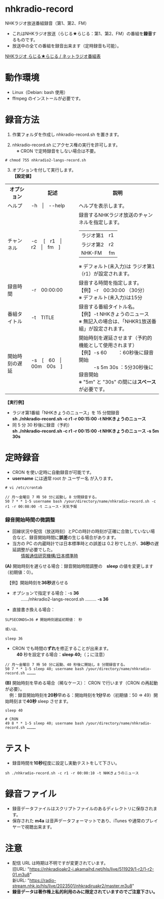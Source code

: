 # nhkradio-record
NHKラジオ放送番組録音（第1、第2、FM）

- これはNHKラジオ放送（らじる★らじる：第1、第2、FM）の番組を**録音**するものです。
- 放送中の全ての番組を録音出来ます（定時録音も可能）。

[NHKラジオ らじる★らじる / ネットラジオ番組表](https://www.nhk.or.jp/radio/hensei/)  

# 動作環境  
- Linux（Debian: bash 使用）
- ffmpeg のインストールが必要です。

# 録音方法  
1. 作業フォルダを作成し nhkradio-record.sh を置きます。  

2. nhkradio-record.sh にアクセス権の実行を許可します。  
 　※ CRON で定時録音をしない場合は不要。
 ```
 # chmod 755 nhkradio2-langs-record.sh
 ```
3. オプションを付して実行します。  
  **【設定値】**  
  
<table>
<tr>
  <th>オプション</th><th>記述</th><th>説明</th>
</tr>  

<tr>
  <td>ヘルプ</td>
  <td>-h　|　--help  </td>
  <td>
 ヘルプを表示します。
  </td>
</tr>

<tr>
  <td>チャンネル</td>
  <td>-c　 [　r1　|　r2　|　fm　]</td>
  <td>
    録音するNHKラジオ放送のチャンネルを指定します。 
<table>
<tr>
  <td>ラジオ第1</td><td>r1</td>
</tr>
<tr>
  <td>ラジオ第2</td><td>r2</td>
</tr>
<tr>
  <td>NHK-FM</td><td>fm</td>
</tr>
</table>
    ※ デフォルト(未入力)は ラジオ第1 （r1）が設定されます。
  </td>
</tr>
  
<tr>
  <td>録音時間</td>
  <td>-r　00:00:00  </td>
  <td>
 録音する時間を指定します。<br>  
 【例】-r　00:30:00 （30分）<br>  
 ※ デフォルト(未入力)は15分
  </td>
</tr>

  
<tr>
  <td>番組タイトル</td>
  <td>-t　TITLE</td>
  <td>
録音する番組タイトル名。<br>  
【例】-t NHKきょうのニュース<br>  
※ 無記入の場合は、「NHKR1放送番組」が設定されます。
  
  </td>
</tr>

  
<tr>
  <td>開始時刻の遅延</td>
  <td>-s　[　60　|　00m　00s　]</td>
  <td>
 開始時刻を遅延させます（予約的機能として使用されます）<br>  
【例】-s 60 　　：60秒後に録音開始<br>  
　　　-s 5m 30s ：5分30秒後に録音開始<br>  
※ "5m" と "30s" の間には<strong>スペース</strong>が必要です。  
  </td>
</tr>
</table>

**【実行例】**  
   
- ラジオ第1番組「NHKきょうのニュース」を 15 分間録音  
  **sh ./nhkradio-record.sh -c r1 -r 00:15:00 -t NHKきょうのニュース**    
- 同 5 分 30 秒後に録音（予約）  
  **sh ./nhkradio-record.sh -c r1 -r 00:15:00 -t NHKきょうのニュース -s 5m 30s**    
  

# 定時録音
  
- CRON を使い定時に自動録音が可能です。
- **username** には通常 root か ユーザー名 が入ります。  
```
# vi /etc/crontab  

// 月〜金曜日 7 時 50 分に起動し 8 分間録音する。　
50 7 * * 1-5 username bash /your/directory/name/nhkradio-record.sh -c r1 -r 00:08:00 -t ニュース・天気予報  
```

### 録音開始時間の微調整   
- 回線状況や配信（放送時刻）とPCの時計の時刻が正確に合致していない場合など、録音開始時間に**誤差**の生じる場合があります。  
- 当方の PC の内蔵時計では日本標準時との誤差は 0.2 秒でしたが、**36秒**の遅延調整が必要でした。  
　　[情報通信研究機構/日本標準時](https://www.nict.go.jp/JST/JST5.html)

**(A)** 開始時刻を遅らせる場合：録音開始時間調整の　**sleep** の値を変更します（初期値：0）。  

　【例】開始時刻を**36秒**遅らせる  
- オプションで指定する場合：-s **36**  
　　……/nhkradio2-langs-record.sh ……… **-s 36**  

- 直接書き換える場合：
```
SLPSECONDS=36 # 開始時刻遅延初期値： 秒

或いは、

sleep 36　  
```
- CRON でも時間の**ずれ**を修正することが出来ます。  
　**40** 秒を設定する場合：**sleep 40;**（<strong>；</strong>に注意）  
 ```
// 月〜金曜日 7 時 50 分に起動、40 秒後に開始し 8 分間録音する。　
50 7 * * 1-5 sleep 40; username bash /your/directory/name/nhkradio-record.sh …………  
```

**(B)** 開始時刻を早める場合（稀なケース）： CRON で行います（CRON の再起動が必要）。  
　例：録音開始時刻を**20秒**早める：開始時刻を**1分**早め（初期値：50 ⇒ 49）開始時刻まで**40秒** sleep させます。
```
sleep 40

# CRON
49 8 * * 1-5 sleep 40; username bash /your/directory/name/nhkradio-record.sh ………… 
```

# テスト  
- 録音時間を**10秒**程度に設定し実動テストをして下さい。
```
sh ./nhkradio-record.sh -c r1 -r 00:00:10 -t NHKきょうのニュース
```

# 録音ファイル  

- 録音データファイルはスクリプトファイルのあるディレクトリに保存されます。  
- 保存された **m4a** は音声データフォーマットであり、iTunes や通常のプレイヤーで視聴出来ます。 

# 注意  
- 配信 URL は時期は不明ですが変更されています。  
旧URL: "https://nhkradioakr2-i.akamaihd.net/hls/live/511929/1-r2/1-r2-01.m3u8"  
新URL: "https://radio-stream.nhk.jp/hls/live/2023501/nhkradiruakr2/master.m3u8"
- **録音データは著作権上私的利用のみに限定されていますのでご注意下さい。**



